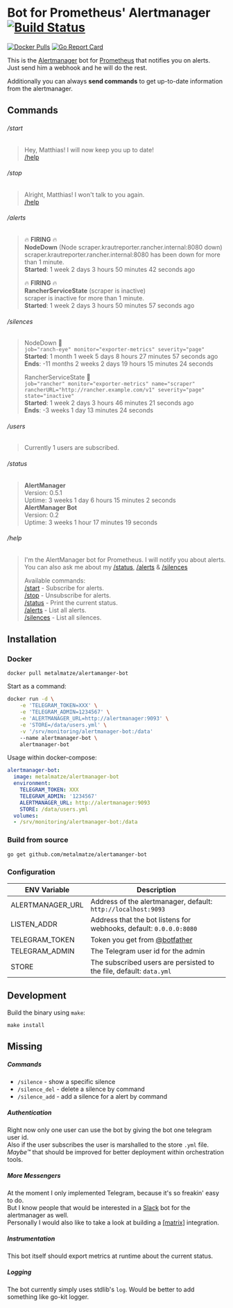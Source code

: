# Bot for Prometheus' Alertmanager [![Build Status](https://drone.github.matthiasloibl.com/api/badges/metalmatze/alertmanager-bot/status.svg)](https://drone.github.matthiasloibl.com/metalmatze/alertmanager-bot)

[![Docker Pulls](https://img.shields.io/docker/pulls/metalmatze/alertmanager-bot.svg?maxAge=604800)](https://hub.docker.com/r/metalmatze/alertmanager-bot)
[![Go Report Card](https://goreportcard.com/badge/github.com/metalmatze/alertmanager-bot)](https://goreportcard.com/report/github.com/metalmatze/alertmanager-bot)


This is the [Alertmanager](https://prometheus.io/docs/alerting/alertmanager/) bot for 
[Prometheus](https://prometheus.io/) that notifies you on alerts.  
Just send him a webhook and he will do the rest.

Additionally you can always **send commands** to get up-to-date information from the alertmanager.

## Commands

###### /start

> Hey, Matthias! I will now keep you up to date!  
> [/help](#help)

###### /stop

> Alright, Matthias! I won't talk to you again.  
> [/help](#help)

###### /alerts

> 🔥 **FIRING** 🔥  
> **NodeDown** (Node scraper.krautreporter.rancher.internal:8080 down)  
> scraper.krautreporter.rancher.internal:8080 has been down for more than 1 minute.  
> **Started**: 1 week 2 days 3 hours 50 minutes 42 seconds ago  
> 
> 🔥 **FIRING** 🔥  
> **RancherServiceState** (scraper is inactive)  
> scraper is inactive for more than 1 minute.  
> **Started**: 1 week 2 days 3 hours 50 minutes 57 seconds ago  


###### /silences

> NodeDown 🔕  
>  `job="ranch-eye" monitor="exporter-metrics" severity="page"`  
> **Started**: 1 month 1 week 5 days 8 hours 27 minutes 57 seconds ago  
> **Ends**: -11 months 2 weeks 2 days 19 hours 15 minutes 24 seconds  
> 
> RancherServiceState 🔕  
>  `job="rancher" monitor="exporter-metrics" name="scraper" rancherURL="http://rancher.example.com/v1" severity="page" state="inactive"`  
> **Started**: 1 week 2 days 3 hours 46 minutes 21 seconds ago  
> **Ends**: -3 weeks 1 day 13 minutes 24 seconds  

###### /users

> Currently 1 users are subscribed.


###### /status

> **AlertManager**  
> Version: 0.5.1  
> Uptime: 3 weeks 1 day 6 hours 15 minutes 2 seconds  
> **AlertManager Bot**  
> Version: 0.2  
> Uptime: 3 weeks 1 hour 17 minutes 19 seconds  

###### /help

> I'm the AlertManager bot for Prometheus. I will notify you about alerts.  
> You can also ask me about my [/status](#status), [/alerts](#alerts) & [/silences](#silences)  
>   
> Available commands:  
> [/start](#start) - Subscribe for alerts.  
> [/stop](#stop) - Unsubscribe for alerts.  
> [/status](#status) - Print the current status.  
> [/alerts](#alerts) - List all alerts.  
> [/silences](#silences) - List all silences.  

## Installation

### Docker

`docker pull metalmatze/alertamanger-bot`

Start as a command:

```bash
docker run -d \
	-e 'TELEGRAM_TOKEN=XXX' \
	-e 'TELEGRAM_ADMIN=1234567' \
	-e 'ALERTMANAGER_URL=http://alertmanager:9093' \
	-e 'STORE=/data/users.yml' \
	-v '/srv/monitoring/alertmanager-bot:/data'
	--name alertmanager-bot \
	alertmanager-bot
```

Usage within docker-compose:

```yml
alertmanager-bot:
  image: metalmatze/alertmanager-bot
  environment:
    TELEGRAM_TOKEN: XXX
    TELEGRAM_ADMIN: '1234567'
    ALERTMANAGER_URL: http://alertmanager:9093
    STORE: /data/users.yml
  volumes:
  - /srv/monitoring/alertmanager-bot:/data
```
### Build from source

`go get github.com/metalmatze/alertamanger-bot`

### Configuration

ENV Variable | Description
|-------------------|------------------------------------------------------|
| ALERTMANAGER_URL  | Address of the alertmanager, default: `http://localhost:9093` |
| LISTEN_ADDR       | Address that the bot listens for webhooks, default: `0.0.0.0:8080` |
| TELEGRAM_TOKEN    | Token you get from [@botfather](https://telegram.me/botfather) |
| TELEGRAM_ADMIN    | The Telegram user id for the admin |
| STORE             | The subscribed users are persisted to the file, default: `data.yml` |

## Development

Build the binary using `make`:

```
make install
```
<!-- TODO: Write more -->

## Missing

##### Commands

* `/silence` - show a specific silence  
* `/silence_del` - delete a silence by command  
* `/silence_add` - add a silence for a alert by command

##### Authentication

Right now only one user can use the bot by giving the bot one telegram user id.  
Also if the user subscribes the user is marshalled to the store `.yml` file.  
_Maybe™_ that should be improved for better deployment within orchestration tools.

##### More Messengers

At the moment I only implemented Telegram, because it's so freakin' easy to do.  
But I know people that would be interested in a [Slack](https://slack.com/) bot for the alertmanager as well.  
Personally I would also like to take a look at building a [[matrix]](https://matrix.org/) integration.

##### Instrumentation

This bot itself should export metrics at runtime about the current status.

##### Logging

The bot currently simply uses stdlib's `log`. Would be better to add something like go-kit logger. 